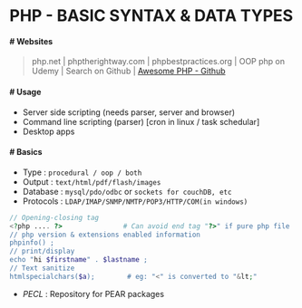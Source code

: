 # PHP - BASIC SYNTAX & DATA TYPES

#### # Websites
 
 > php.net | phptherightway.com | phpbestpractices.org | OOP php on Udemy | Search on Github | [Awesome PHP - Github](https://github.com/ziadoz/awesome-php)

#### # Usage

- Server side scripting (needs parser, server and browser)
- Command line scripting (parser) [cron in linux / task schedular]
- Desktop apps

#### # Basics

- Type : `procedural / oop / both`
- Output : `text/html/pdf/flash/images`
- Database : `mysql/pdo/odbc` or `sockets for couchDB, etc`
- Protocols : `LDAP/IMAP/SNMP/NMTP/POP3/HTTP/COM(in windows)`

```php
// Opening-closing tag
<?php .... ?>               # Can avoid end tag "?>" if pure php file
// php version & extensions enabled information
phpinfo() ;
// print/display
echo "hi $firstname" . $lastname ;
// Text sanitize
htmlspecialchars($a);        # eg: "<" is converted to "&lt;"

```

- *PECL* : Repository for PEAR packages
































